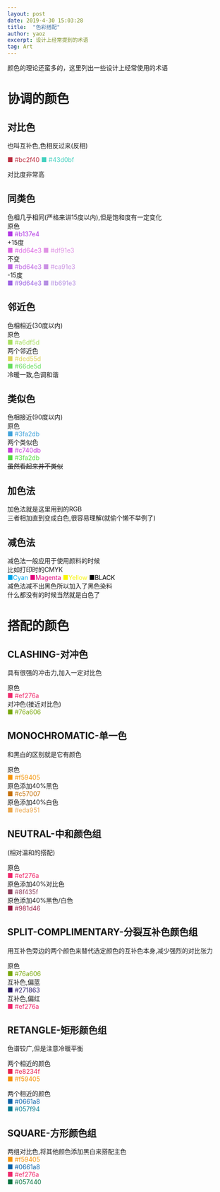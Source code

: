 ```yaml
---
layout: post
date: 2019-4-30 15:03:28
title:  "色彩搭配"
author: yaoz
excerpt: 设计上经常提到的术语
tag: Art
---
```


颜色的理论还蛮多的，这里列出一些设计上经常使用的术语

# 协调的颜色
## 对比色
   
也叫互补色,色相反过来(反相)   

<span style="color:#bc2f40">■ #bc2f40</span>
<span style="color:#43d0bf">■ #43d0bf</span>

对比度非常高

## 同类色
   
色相几乎相同(严格来讲15度以内),但是饱和度有一定变化   
原色   
<span style="color:#b137e4">■ #b137e4</span>   
+15度   
<span style="color:#dd64e3">■ #dd64e3</span>     <span style="color:#df91e3">■ #df91e3</span>   
不变   
<span style="color:#bd64e3">■ #bd64e3</span>     <span style="color:#ca91e3">■ #ca91e3</span>   
-15度   
<span style="color:#9d64e3">■ #9d64e3</span>     <span style="color:#b691e3">■ #b691e3</span>  

## 邻近色
   
色相相近(30度以内)   
原色   
<span style="color:#a6df5d">■ #a6df5d</span>   
两个邻近色   
<span style="color:#ded55d">■ #ded55d</span>   
<span style="color:#66de5d">■ #66de5d</span>   
冷暖一致,色调和谐  

## 类似色
   
色相接近(90度以内)   
原色   
<span style="color:#3fa2db">■ #3fa2db</span>   
两个类似色   
<span style="color:#c740db">■ #c740db</span>   
<span style="color:#54db40">■ #3fa2db</span>   
~~虽然看起来并不类似~~  

## 加色法
   
加色法就是这里用到的RGB   
三者相加直到变成白色,很容易理解(就偷个懒不举例了)  

## 减色法
   
减色法一般应用于使用颜料的时候   
比如打印时的CMYK   
<span style="color:#00a8ec">■Cyan</span>    <span style="color:#e3007b">■Magenta</span>    <span style="color:#f8f400">■Yellow</span>    <span style="color:#000000">■BLACK</span>   
减色法减不出黑色所以加入了黑色染料   
什么都没有的时候当然就是白色了  

# 搭配的颜色

## CLASHING-对冲色
   
具有很强的冲击力,加入一定对比色   

原色     
<span style="color:#ef276a">■ #ef276a</span>   
对冲色(接近对比色)   
<span style="color:#76a606">■ #76a606</span>  

## MONOCHROMATIC-单一色
   
和黑白的区别就是它有颜色   

原色     
<span style="color:#f59405">■ #f59405</span>   
原色添加40%黑色     
<span style="color:#c57007">■ #c57007</span>   
原色添加40%白色   
<span style="color:#eda951">■ #eda951</span>  

## NEUTRAL-中和颜色组
   
(相对温和的搭配)   

原色     
<span style="color:#ef276a">■ #ef276a</span>   
原色添加40%对比色     
<span style="color:#8f435f">■ #8f435f</span>   
原色添加40%黑色/白色     
<span style="color:#981d46">■ #981d46</span>  

## SPLIT-COMPLIMENTARY-分裂互补色颜色组
   
用互补色旁边的两个颜色来替代选定颜色的互补色本身,减少强烈的对比张力   

原色     
<span style="color:#76a606">■ #76a606</span>   
互补色,偏蓝     
<span style="color:#271863">■ #271863</span>   
互补色,偏红   
<span style="color:#ef276a">■ #ef276a</span>  

## RETANGLE-矩形颜色组
   
色谱较广,但是注意冷暖平衡   

两个相近的颜色     
<span style="color:#e8234f">■ #e8234f</span>   
<span style="color:#f59405">■ #f59405</span>   

两个相近的颜色     
<span style="color:#0661a8">■ #0661a8</span>   
<span style="color:#057f94">■ #057f94</span>  

## SQUARE-方形颜色组
   
两组对比色,将其他颜色添加黑白来搭配主色   
<span style="color:#f59405">■ #f59405</span>   
<span style="color:#0661a8">■ #0661a8</span>   
<span style="color:#ef276a">■ #ef276a</span>   
<span style="color:#057440">■ #057440</span>  